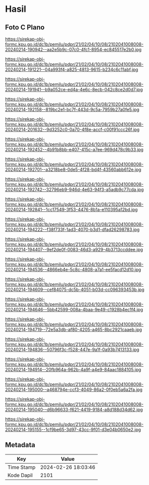 # Hasil

## Foto C Plano

https://sirekap-obj-formc.kpu.go.id/dc1b/pemilu/pdpr/21/02/04/10/08/2102041008008-20240214-190942--aa2e5b9c-07c0-4fc1-8954-ec845517e2b0.jpg

https://sirekap-obj-formc.kpu.go.id/dc1b/pemilu/pdpr/21/02/04/10/08/2102041008008-20240214-191221--04a993f4-a825-4813-9615-b234c6c11abf.jpg

https://sirekap-obj-formc.kpu.go.id/dc1b/pemilu/pdpr/21/02/04/10/08/2102041008008-20240214-191941--b9a052ce-ed4a-4e6c-8ecb-042c8ce2d0d7.jpg

https://sirekap-obj-formc.kpu.go.id/dc1b/pemilu/pdpr/21/02/04/10/08/2102041008008-20240214-192158--819bc2e1-bc7f-443d-9c5a-7959b27a0fe5.jpg

https://sirekap-obj-formc.kpu.go.id/dc1b/pemilu/pdpr/21/02/04/10/08/2102041008008-20240214-201632--9d3252c0-0a70-4f8e-accf-c00f91ccc26f.jpg

https://sirekap-obj-formc.kpu.go.id/dc1b/pemilu/pdpr/21/02/04/10/08/2102041008008-20240214-192452--4b91b8bb-e407-415c-a7ee-969d478c9b33.jpg

https://sirekap-obj-formc.kpu.go.id/dc1b/pemilu/pdpr/21/02/04/10/08/2102041008008-20240214-192701--a3218be8-0de5-4f28-bd4f-43560abb612e.jpg

https://sirekap-obj-formc.kpu.go.id/dc1b/pemilu/pdpr/21/02/04/10/08/2102041008008-20240214-192742--32796eb9-946d-4e63-94f3-a5adb9c77cda.jpg

https://sirekap-obj-formc.kpu.go.id/dc1b/pemilu/pdpr/21/02/04/10/08/2102041008008-20240214-192841--1cc17549-3f53-4476-8b1a-e110395a12bd.jpg

https://sirekap-obj-formc.kpu.go.id/dc1b/pemilu/pdpr/21/02/04/10/08/2102041008008-20240214-194222--f38f733f-1ad3-4070-b3d1-dfad26298783.jpg

https://sirekap-obj-formc.kpu.go.id/dc1b/pemilu/pdpr/21/02/04/10/08/2102041008008-20240214-194407--9ef2de0f-0083-46d3-a929-4b3713ccddee.jpg

https://sirekap-obj-formc.kpu.go.id/dc1b/pemilu/pdpr/21/02/04/10/08/2102041008008-20240214-194536--4866eb4e-5c8c-4808-a7a1-ee5facd12d10.jpg

https://sirekap-obj-formc.kpu.go.id/dc1b/pemilu/pdpr/21/02/04/10/08/2102041008008-20240214-194609--cef84075-dc5b-4051-b03d-cc096393453b.jpg

https://sirekap-obj-formc.kpu.go.id/dc1b/pemilu/pdpr/21/02/04/10/08/2102041008008-20240214-194646--5bb42599-008a-4baa-9e49-c1928b4ec1f4.jpg

https://sirekap-obj-formc.kpu.go.id/dc1b/pemilu/pdpr/21/02/04/10/08/2102041008008-20240214-194719--72e5a3db-af80-4205-a465-8bc2921caaeb.jpg

https://sirekap-obj-formc.kpu.go.id/dc1b/pemilu/pdpr/21/02/04/10/08/2102041008008-20240214-194836--50796f3c-f528-447e-9a1f-0a93b7413133.jpg

https://sirekap-obj-formc.kpu.go.id/dc1b/pemilu/pdpr/21/02/04/10/08/2102041008008-20240214-194914--20fb964a-962b-4a9f-a4e9-84aac1884105.jpg

https://sirekap-obj-formc.kpu.go.id/dc1b/pemilu/pdpr/21/02/04/10/08/2102041008008-20240214-195000--a468794e-ccf3-4049-86a2-0f0eb5a6a2fa.jpg

https://sirekap-obj-formc.kpu.go.id/dc1b/pemilu/pdpr/21/02/04/10/08/2102041008008-20240214-195040--d6b96633-f621-4419-9184-a8d188d34d62.jpg

https://sirekap-obj-formc.kpu.go.id/dc1b/pemilu/pdpr/21/02/04/10/08/2102041008008-20240214-195155--1cf9be65-3d97-43cc-9f01-d3e04b0650e2.jpg


## Metadata

| Key        | Value               |
| ---------- | ------------------- |
| Time Stamp | 2024-02-26 18:03:46 |
| Kode Dapil | 2101                |



